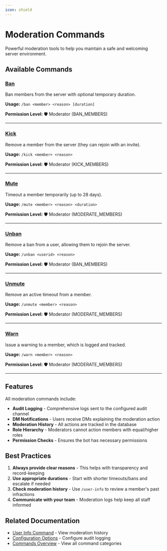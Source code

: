 ```yaml
---
icon: shield
---
```


# Moderation Commands

Powerful moderation tools to help you maintain a safe and welcoming server environment.

## Available Commands

### [Ban](ban.md)

Ban members from the server with optional temporary duration.

**Usage:** `/ban <member> <reason> [duration]`

**Permission Level:** 🛡️ Moderator (BAN\_MEMBERS)

***

### [Kick](kick.md)

Remove a member from the server (they can rejoin with an invite).

**Usage:** `/kick <member> <reason>`

**Permission Level:** 🛡️ Moderator (KICK\_MEMBERS)

***

### [Mute](mute.md)

Timeout a member temporarily (up to 28 days).

**Usage:** `/mute <member> <reason> <duration>`

**Permission Level:** 🛡️ Moderator (MODERATE\_MEMBERS)

***

### [Unban](unban.md)

Remove a ban from a user, allowing them to rejoin the server.

**Usage:** `/unban <userid> <reason>`

**Permission Level:** 🛡️ Moderator (BAN\_MEMBERS)

***

### [Unmute](unmute.md)

Remove an active timeout from a member.

**Usage:** `/unmute <member> <reason>`

**Permission Level:** 🛡️ Moderator (MODERATE\_MEMBERS)

***

### [Warn](warn.md)

Issue a warning to a member, which is logged and tracked.

**Usage:** `/warn <member> <reason>`

**Permission Level:** 🛡️ Moderator (MODERATE\_MEMBERS)

***

## Features

All moderation commands include:

* **Audit Logging** - Comprehensive logs sent to the configured audit channel
* **DM Notifications** - Users receive DMs explaining the moderation action
* **Moderation History** - All actions are tracked in the database
* **Role Hierarchy** - Moderators cannot action members with equal/higher roles
* **Permission Checks** - Ensures the bot has necessary permissions

## Best Practices

1. **Always provide clear reasons** - This helps with transparency and record-keeping
2. **Use appropriate durations** - Start with shorter timeouts/bans and escalate if needed
3. **Check moderation history** - Use `/user-info` to review a member's past infractions
4. **Communicate with your team** - Moderation logs help keep all staff informed

## Related Documentation

* [User Info Command](../utility/user-info.md) - View moderation history
* [Configuration Options](../../basics/configuration-options.md) - Configure audit logging
* [Commands Overview](../commands.md) - View all command categories
